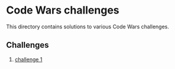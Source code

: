 # Code Wars challenges
This directory contains solutions to various Code Wars challenges.
## Challenges
1. [challenge 1](Sum_of_two_lowest_positive.md)

